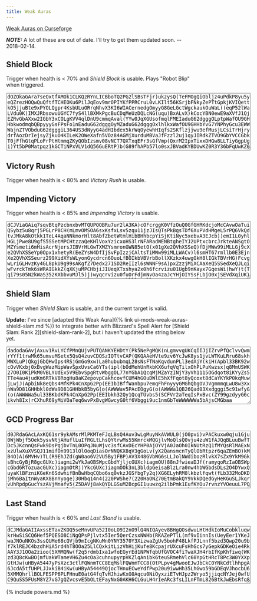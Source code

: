 ```yaml
---
title: Weak Auras
---
```

[Weak Auras on Curseforge](https://www.curseforge.com/wow/addons/weakauras-2)

***NOTE:*** A lot of these are out of date. I'll try to get them updated soon. -- 2018-02-14.

## Shield Block

Trigger when health is < 70% and _Shield Block_ is usable. Plays "Robot Blip" when triggered.

<textarea class="wa-textarea" cols="80" rows="10" readonly="true">
dOZOkaGAra7seOxtfAMOk1CLKQzRYnLICBboTQ2PG2lSBsTFjr)ukzysQ(TeFMOgQiObljz4uPdkP8yu5yeQZrezHOQwQuQftfTCHEOKu6PilJqEov9mrOPIYKfPPRCruL0vLKIlt56KSrjbFNkyZePTtGpkjKVIQettkO5jjuBte9xPYOLQgpr4KsbULuORrqNhvX3KI6WIACernedgOmyyG8GeLGctWgckaukOuWaL((eqP52lWaLVdu0K)IMXJRbsowuUGYC7fyS4llBXMkPgcBuCDqMeUzDQLcNG(uqu)BxALvX)kCocYBN0ewE9aXVfJ1QjEZRvGbAXxw2IGbY3xCOLgKVV4qlDnU9cmmqAval(YYw0JqXGUsofmqlFMEIaduG62dgggOLptpWafOU9GHHbkwodmqbQBpyyyGsFPsFo1nEaduG62dgggOyMZaduG62dgggOxlhlkxWafOU9GHHbYvG7YNPhyGcu3EWWWajnZTVObduG62dgggiL364US3dNyyG4adHIbdex5krWqOyewhHIqfs2SKflzjjwu9efMusjLCsiTrHjrydrfAozDrIejsyZjkuO4KILeK2OWeXafn5VOz84AGMjXurduMBVaJfFzzl2uj1qyJIRdkZTVO9GbYVCCGbkT0jFfhGtqPLoFrPtHtmmqZKyQObIzsmv08vNCT7QXTxqEFr3sGfVmp(QxrM2IpxTixxDHGw8LLTiyGgpUgi)Yt5bP0Matpqz1kGCTiNPxVLV1dQ56GuERtP)b(G89fhAPb57lo0sxJBVadKYBDUwKZ0R3Y36bFqUwKZ0R3Y367kUwmVseufds5TUStFj6SPsQb(yGYPP)(IoFDl(YYw0dgcfdgOfFzzlcgOXJRbYV8uEqkTjW0duwTciL36Yo9LOZMkPg4dYey6bQg3(IUYQQgF25zG8kNMatVegnPVeGOeYR8M3GIw(ix7UWCGbI6F7sRSk(xHZrqkV15DT7cZbg4dYRCAcm9iLuPVeG6Q2AeRJy1AZaP8wNs)d8bP0)a5EzESiiVRDxyoWqOiHjfIbsPx8LLTiyG8U2DH5adHIeMuigggOpfe1)2Lwzv8VcNJvwfVnPdKwfWIVSSf9iueO03Nakn3EbgO8DG4k60FFr7bdHIbdexVX5iyyG46ZAzZdgcfdgggggORKtbd0RLJfLlyGcu3EWWWaT8z6bgOa1ThmmmqkV15DT7CuxCqd(G4US3dgi)RLpdeVuRD7g0QnOa1Thmq8sT2TBqR2GpggOyMZaduG62dgggOLptprGbkqD7bdddu6lv6ZPUXdyGcu3EWWWaflNbgOa1ThmmmqExJdmq(xlFgcteuG62dgcte8XWajnZTVObduG62dgggixbUlFMEGbkqD7bdddKYBDCLaN5b(G8U2DoQloOrOiHjfIbsIwsL6THWgfxVogcfbgijAjvQ3gcfxVoOGpglrWhexrN(7lApyiumyG46nohbddexFwlBEWqOyWWWWWaL52lWyXxw2Invsne2O46G4kxjcgcfJW6iueQqYMLSyjljXIQNOWKskPKtcPnkmjcBiQqZjRlsKircBorHcfNuSKG0gfMigOm3(I2dgi)YXbgO0sN8vCaobLw68fLofoXWantIPIgiMjXurZxDY1URg3Eb59fDlbw8Y84REfzAl(C1ICD1fc6tbr9VDPvwf)RW5yLv1(L7hOfFzzlcgOXJRbYV8uEqkTjW0duwTciL36Yo9LOZMkPg4ds5ToL(h4dY3xCOLgKVV4qlDnU9cmqkV15ArotVElFRh8b5ArotVElFRVR4AX8krqvmixlYz61B5B9GAUogOCA6VVOZx3IVSSf9GHqXGbAXxw2IGbA84AG8lpLhKsBcm9aLvRas5TUStFj6SPsQb(GmbMEGQXTVORSQQXNDEgiVYPjW0lHrt6lbikH8kV5nOOLpY1UlmhyGO(3U0kRI)v4CeKYBDEx7UWCGb(G8kNMatpsjv6lbOUQTgX6iwT2mqk9pqUxMhlcs5ToL(h4dY7A3fMdmeksysHyGu6fFzzlcgiVRDxyoWqOiHjfIHHbsRcyXxw2IEekcu67taLMBVadu(oqxjNcgOxlhlkxWafOU9GHHbA5Z0dmqbQBpyyyGuERZ7A35OU4Gg8bXDzVhmq(xlFgiEPw72nOvBqbQBpyG4LATB3GwTbFmmqXYzGbkqD7bddd0YNPNiWafOU9GHHbk9Lk95u34bmqbQBpyyyGIzodmqbQBpyyyGCf4U8z6bgOa1ThmmmqsZC7lAWafOU9GHHbY7ACGbY)A5ZqyIGcu3EWqyIGpggiL364kboZd8b5DT7CuxCqJqrctkedu0K)IMXJRbAMetfnmmqcqO4gksmga
</textarea>

## Victory Rush

Trigger when health is < 80% and _Victory Rush_ is usable.

## Impending Victory

Trigger when health is < 85% and _Impending Victory_ is usable.

<textarea class="wa-textarea" cols="80" rows="10" readonly="true">
dCJViaGAiq7sqvBtqPzcbnxbvMTQUPOOBRu7ur2lA3KA)cOFcrggK0VfzOuQ0GfGHRKdcjoMcCAvwOaTuiQSybz5u8qrj5PGLrP8CH(mLmvOMSOA6sxKsfxLsv5zqu11jzJIsQTsPkBgsTDf6XuPVdHMgeL5rPQ6VkQdtvJMkA8kOtkk1TeL4AqaNNkmorHlt8AbfZbetWtmlHibBHhbcpYiSjKtiNyc5xebvA3EJcb))emI1L0yhlHGLjPwe8U9gfS5SSetMPCHtzzaQeKHlVoxYzicxoHS3lrNFARadWENBtgheIYJ2UPtxcbrcJrkteANSgtOMZYsmeti6mHisAcrNjersJIBVrHLGwTXMZYsmronGWN85etO(x01gXe2QVhXSSeQ)fDjMWw99iMLLGj9cXe2QVhXSSeYp0Opx1xhetyR(EeZYsW4DfIjSvFpIzzjCAltsTiMWw99iMLLWACv)l6smHT67rmllb0E3EjnXe2QVhXSSeurz299XidXYsWLyonGycdrcn6OuoLfBOIkbVBVrbBollXKzkx4uwgGkH8lIGkTBVrHG)FcvgwLriGLHvzKy4GL8pkU9g99sAKgfZ7Dedx271SD2ReIIzl6sWNNF9sA)pxZzzjMiXCAaXeQ5SSedXeQJLqiwFvrckTmk6sWRAIGkkZ(qXKjuMPCHbjiJIUeqXTxshya2x0h6fcrvizu01Ugb9nKayx7GqesWi(hwY)t(Tqi79s05N2kWaS352KXbbvuMJl5)j)wyqcrvizu0fuOrFdjmNvOa4zaJcYHjOIYSsFLbjO0xjSEVdXqiUK)N8BHt2q12GWMblbLUMZYsmetiUK)N8BHt2q12GWMblllHAollXqmH6yjeI1xvKGslJIUe8QMiSeJRORtX)1jHmqacQOmR0xzqcrNjersti6mHisAuC7nkeurzEjgxrxNI)RtgKWsmUIUof)xNZPLy8nziy)eurz2hkMmHYmLlmilHlNq27v4dma7DUnzCeyaiuqxcA1gBollXe5KncFYNtmH6FrxBetyR(EeZYsO(x0LycB13JywwcQOmhxY)HrNquZGemExHycB13JywwcN2YKulIjSvFpIzzjKFOrFUQVoiMWw99iMLLGj9cXe2QVhXSSeq7D7L0etyR(EeZYsynUQ)fDjMWw99iMLLGkkZUPDiFzqcXL8Fy0je1Cc5rgYSLblbJyDjn2XsiuzyvgHLt2iMWqKqJokLt2qfvc7ZysggKGrSUKg7yjeQmSkJqW72BuWMZYsmzMYfoLLbOsi)IiOs72Bui4)NqLHvzecyzyvgjgoyj)JIBVrFVKgPrX8EhXWL9EnBN9kHOy2IUeQ5SSedXeQJLqiwFvrckTmk6sWRAIGkkZ(qXKjuMPCHbjOIYSsFLbjeDMqejnHOZeIiPrXT3OqqfL5LyCfDDk(VozqclX4k66u8FDoNwIX3KHG9tyjgxrxNI)RtczGaSe855xVK2)Z1CwwIjsmNgqmHAollXqmH6yjeI1xvKGslJIUe8QMiOIYSpumzcLzkxyqcYOOlbuC7L0bgG9f9HEHqufsgfDTRrqFdja21oieHemI)HL8)KFleYEVeD(PTcma7DUnzCqqfL54s(FYVfgKqufsgfDbfA03qcZzfkaEgWOGCyck9vcR37qmeurzwPVYGeIl5)j)w4KnuTniSzWsqPR5SSedXeIl5)j)w4KnuTniSzWYYs4YjK9Ef(adWENBtghbgaYDwolbTAJnNLLyICYgHp5ZjMq9VORnIjSvFpIzzju)l6smHT67rmllbJ3viMWw99iMLLGj9cXe2QVhXSSeoTLjPwetyR(EeZYsi)qJ(CvFDqmHT67rmllbvuMJl5)WOtiQzqcRXv9VOlXe2QVhXSSeq7D7L0etyR(EeZYsqfLz30oKVmiH4s(pm6eIAoH8idz2YGLLLWiNgGmBdyjb
</textarea>

## Shield Slam

Trigger when _Shield Slam_ is usable, and the current target is valid.

**Update:** I've since [adapted this Weak Aura]({% link ui-mods-weak-auras-shield-slam.md %}) to integrate better with Blizzard's Spell Alert for [Shield Slam: Rank 2][shield-slam-rank-2], but i haven't updated the string below yet.

<textarea class="wa-textarea" cols="80" rows="10" readonly="true">
dadodaGAvjAxuv1RvLYCfPMnQUjvPUTQANKYEHDtY(Pk5NePgMQK(nLgmvvgUKCqIIJjIZrvPfQclvvQwmrYYf1trwMk65umvuMSetx5QsQ4zuvCDQSzIQTtvCAP(QKQAAeHVte9zv6YcJwK8ys1jvLWTKuLRru68skhMWXLuP)QkgjGbQHwIps4RSjGmGo9xw)La0hububmqL28sNsFTNaKqvdunPLl3edAjY(kiH(Apbl33BK92wcOvVKxbj0xBvgWazMipWavSpxUvsCa6YTs(ipl(bOdMehUnRkbKX6ufqVqTilxOhPLPuKwzsx)q8MmUSWK27O0I0K1PkM0VBLYUdEx5V9EbvSpgRtvWbggOL77nYGbA1QcqMjMZaYzINjY3yVh1115OGdqot8iKYyZs5TTe4au4judKm6RTkV8RogHu8aKZepovpCakhcovfCUM4hGOuDWlE5hXfFqot8yQcoxt8dCaYKYkP0kqMuwjLwjJ(ApbiNk8eQbs4MfKPk4CnXpG2Pp(EEIbIBffWanbpu7emqFhFnyyyGMGhQbgOVJVgmmmqLwU8w3XxnWa9D81GHHbkl0dWa9D81GHHbkB5byG(o(AWWWav5PAcEOgyG(o(AWWWa1QB26Qad03Xxdgggi5c91wfyG(o(AWWWWa5ul33BKbdKPk4CnXpG2Pp(EEIbkh32Qy1QcqTUvbs5(SCFVr2aTeqIsPxBvc(ZY99gzdyyG6cikvh8Ix(rCXhuR69yMiVOaTeq6wvPxBvgWGwcyG0tf6Vbggi9uc1nmGbTeWWWWWWa5bAjsCMGbaa
</textarea>

## GCD Progress Bar

<textarea class="wa-textarea" cols="80" rows="10" readonly="true">
d0JRdaGAcLAxKQ61sr9ykAMsrMlPKMTeFJqLBsQ4Auv3wLgMuyNkAVWUL0(jO0pvi)vPACkuxw0qju1Gju0WjWbjf5Oek5ysvNtjAHuflLuIfRGLtLhsQYtrwMs55KmrckMQGjlvMoQlsQ0vju4zuW1fAJQqBLuuBwfTDc5JKcnnQsFwk9DsPgjbvTnL0OPqJNuWjvc3sfCAvDEcYHP0AjOYVjA0JaOh0IkNUtRzQ1fMYQsRlMAExNxzUlwXuXVSQJ11mifOn9913lOlOoqDiasOrNNQKX8qV3gGoLv(yX2QansmcnTyQlObRtpzr6qaZEmBO)kMB4O)A)6MVHv)TL(R9EhJZd(gW0ao6V2VU5By1FBP)AV3X48GVbWG6sLLJolNWdibozRlvkX7sZx9YkM9GksBhcGyBjR8gcGUXc)iagmi2wYkJaOBSWpcGbdYjljcGUXc)iagmOU)88nJfwieaDJf(ramyqoRzIaOBSWpcGbd6RTozuacGUXc)iagmOtRj)YkcGUXc)iagmOOk3nL3bldpGeisaBlzLra0nw4hbWGbdsDLs2O4DYwxQuyaKlBFzniKGeKn6SdwhifBnBwHbqCQbo6sq0vkzJGSfbgTy2q)XG6ELyhRM8lkbzlfqwt(fLb332MoDKDjMh6BaItnWyaKX8BnYyoge)30Hbq14n4(220PWShe7(220HaONZ70EtmBakQY9VkkDQedGyHeKGuSLJkqrvUhRpdpGucYszAVjMnafv5(Z5DAVj8akQYDLGSuM2BcpGI1uuwzq2ilbPmk1EufKYOu7rvnzYVOeuuL7POSYSqcs4buuL72bL0nOJSlHhqPOSYG0yroylcRyQNuw6KAxbd6nL1D13LGAs3JbqFhinQNWa6nLvmas7VJnIzVFdqdwZMBDYyTtpzr6qatV4Ox)TTXgwkodJxf3YTLR48GVbWGKUpRSLFzfKWpslleUrZGMAAFXuZ6QfsxWGeHzV3TEWa
</textarea>

## Last Stand

Trigger when health is < 60% and _Last Stand_ is usable.

<textarea class="wa-textarea" cols="80" rows="10" readonly="true">
dCJMdaGAIIAxssETavZKOQ5seMnvUPa52I0oLO9I2nO9lQ4NIQAyev8BHgQOsdwuLHtHdkIoMuCobkluqwkrHwSiSCQ6Hef5PQESO8CiNgQPsPjlvtx5Ier5QerCzsxNWHb(RKAZePTlL(mf9vIinnIs(UeyEer1YKeJwaJNOuNKOs3ssQUMe68cQVjb9mIcgNKuMn0YNY3570Y3XizwaZgUv5bohF48LkfPJLnnf5bzd3Qwp20u9bf7klREJC4bzdhHiA5rd4hT8OOa25LlCQxkitLizVhHijKufe8KcpajrUXcuFsHhGcs7yGepkGDKeOie4RkAAY3J1OOa2zioo(5XMMQNw(f2q5rdmbIxa1wfoEGyrEd1NPWfqbUfGVOC4fiTwaXJH4rbIfKpKhfiwq(WKzd3Q8cKwBO(mfUakWTameVH6Zu4cOa3cuhnupyrpVKZlqAnibk6teuSRmehVlc60YpGtHRcT8Pc3W0YXXpGtHJw(uHByA5447yPsXzc3ctlFQWnmTCC8EqMslFQWnmTCC8(OtPLpv4gMwooEJwJbCkC0YNkCdtlhhpgA6JcdA5tfUHPLJJxkiB4iKw(uHByA54449QjocTHnuECweYdfPwp20u9iwwHh35LhGwo59bGDEqVJhocbU65XMMQhrllBOLFESPP6PLFHnuE0atG4fqTvHJhiwKxG0Aqcu0NiOyxziETvHJpz2Wryo5jjiqcNYJej0wfUC9QuSS5FUsM8YZ7vG7gQZvcsvE5bOLtEFayNxG0AKH6CLGuLH4rIeARc3fsLILnFTmL826BtkJwEbsRfq8yiEbepEdhiS65rgQZvcsvw2ujyfwKJxaNhBAQEA5rgQZvcsvw2ujyfwKJJJVJrgoqy5MfHSSrgkwTcB44r8vQQyvYIVLLnYQsdhj
</textarea>

<script type="text/javascript">
window.onload = function() {
    var textareas = document.getElementsByClassName("wa-textarea");

    for (var i = 0; i < textareas.length; i++) {
        btn = document.createElement("button");
        btn.appendChild(document.createTextNode("Copy"));
        var f = function (target, ev) {
            target.focus();
            target.select();
            document.execCommand("copy");
            alert("Weak Aura copied to clipboard.");
        }
        btn.onclick = f.bind({}, textareas[i]);
        btn.setAttribute("style", "vertical-align: top; margin-right: 1rem;");
        textareas[i].parentNode.insertBefore(btn, textareas[i]);
    }
}
</script>

{% include powers.md %}
